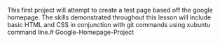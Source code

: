 This first project will attempt to create a test page based off the google homepage. The skills demonstrated throughout this lesson will include basic HTML and CSS in conjunction with git commands using xubuntu command line.# Google-Homepage-Project
